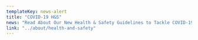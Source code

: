 ```yaml
---
templateKey: news-alert
title: "COVID-19 H&S"
news: "Read About Our New Health & Safety Guidelines to Tackle COVID-19"
link: "../about/health-and-safety"
---
```

